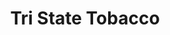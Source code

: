 ---
title: "Tri State Tobacco"
url: /matamoras/tri-state-tobacco-pennsylvania-avenue-2/
shop: tobacco
---